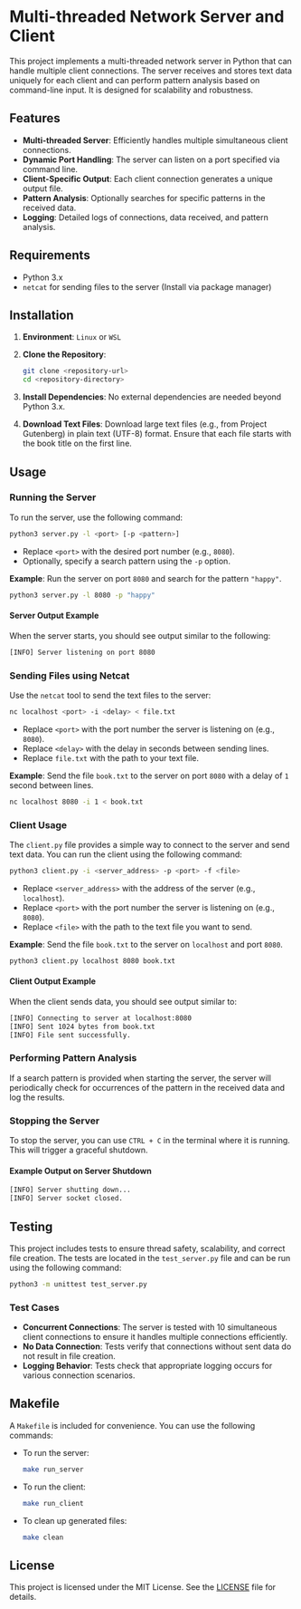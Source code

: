 # Multi-threaded Network Server and Client

This project implements a multi-threaded network server in Python that can handle multiple client connections. The server receives and stores text data uniquely for each client and can perform pattern analysis based on command-line input. It is designed for scalability and robustness.

## Features

- **Multi-threaded Server**: Efficiently handles multiple simultaneous client connections.
- **Dynamic Port Handling**: The server can listen on a port specified via command line.
- **Client-Specific Output**: Each client connection generates a unique output file.
- **Pattern Analysis**: Optionally searches for specific patterns in the received data.
- **Logging**: Detailed logs of connections, data received, and pattern analysis.

## Requirements

- Python 3.x
- `netcat` for sending files to the server (Install via package manager)

## Installation

1. **Environment**: `Linux` or `WSL`
2. **Clone the Repository**:

   ```bash
   git clone <repository-url>
   cd <repository-directory>
   ```

3. **Install Dependencies**:
   No external dependencies are needed beyond Python 3.x.

4. **Download Text Files**:
   Download large text files (e.g., from Project Gutenberg) in plain text (UTF-8) format. Ensure that each file starts with the book title on the first line.

## Usage

### Running the Server

To run the server, use the following command:

```bash
python3 server.py -l <port> [-p <pattern>]
```

- Replace `<port>` with the desired port number (e.g., `8080`).
- Optionally, specify a search pattern using the `-p` option.

**Example**: Run the server on port `8080` and search for the pattern `"happy"`.

```bash
python3 server.py -l 8080 -p "happy"
```

#### Server Output Example

When the server starts, you should see output similar to the following:

```bash
[INFO] Server listening on port 8080
```

### Sending Files using Netcat

Use the `netcat` tool to send the text files to the server:

```bash
nc localhost <port> -i <delay> < file.txt
```

- Replace `<port>` with the port number the server is listening on (e.g., `8080`).
- Replace `<delay>` with the delay in seconds between sending lines.
- Replace `file.txt` with the path to your text file.

**Example**: Send the file `book.txt` to the server on port `8080` with a delay of `1` second between lines.

```bash
nc localhost 8080 -i 1 < book.txt
```

### Client Usage

The `client.py` file provides a simple way to connect to the server and send text data. You can run the client using the following command:

```bash
python3 client.py -i <server_address> -p <port> -f <file>
```

- Replace `<server_address>` with the address of the server (e.g., `localhost`).
- Replace `<port>` with the port number the server is listening on (e.g., `8080`).
- Replace `<file>` with the path to the text file you want to send.

**Example**: Send the file `book.txt` to the server on `localhost` and port `8080`.

```bash
python3 client.py localhost 8080 book.txt
```

#### Client Output Example

When the client sends data, you should see output similar to:

```bash
[INFO] Connecting to server at localhost:8080
[INFO] Sent 1024 bytes from book.txt
[INFO] File sent successfully.
```

### Performing Pattern Analysis

If a search pattern is provided when starting the server, the server will periodically check for occurrences of the pattern in the received data and log the results.

### Stopping the Server

To stop the server, you can use `CTRL + C` in the terminal where it is running. This will trigger a graceful shutdown.

#### Example Output on Server Shutdown

```bash
[INFO] Server shutting down...
[INFO] Server socket closed.
```

## Testing

This project includes tests to ensure thread safety, scalability, and correct file creation. The tests are located in the `test_server.py` file and can be run using the following command:

```bash
python3 -m unittest test_server.py
```

### Test Cases

- **Concurrent Connections**: The server is tested with 10 simultaneous client connections to ensure it handles multiple connections efficiently.
- **No Data Connection**: Tests verify that connections without sent data do not result in file creation.
- **Logging Behavior**: Tests check that appropriate logging occurs for various connection scenarios.

## Makefile

A `Makefile` is included for convenience. You can use the following commands:

- To run the server:

  ```bash
  make run_server
  ```

- To run the client:

  ```bash
  make run_client
  ```

- To clean up generated files:

  ```bash
  make clean
  ```

## License

This project is licensed under the MIT License. See the [LICENSE](LICENSE) file for details.
